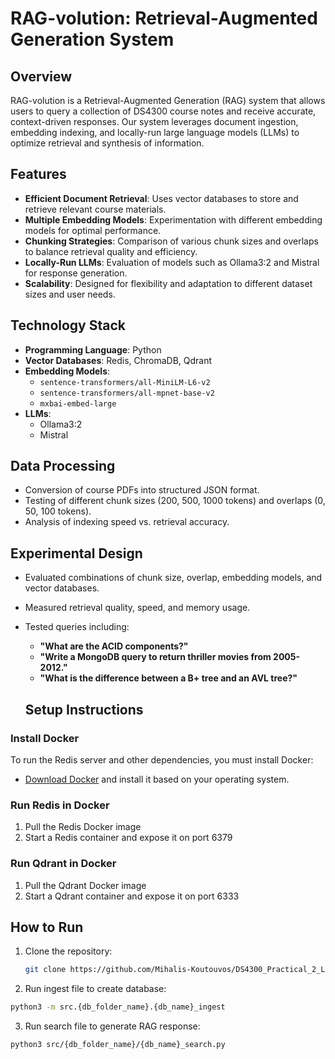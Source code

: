 # RAG-volution: Retrieval-Augmented Generation System  

## Overview  
RAG-volution is a Retrieval-Augmented Generation (RAG) system that allows users to query a collection of DS4300 course notes and receive accurate, context-driven responses. Our system leverages document ingestion, embedding indexing, and locally-run large language models (LLMs) to optimize retrieval and synthesis of information.  

## Features  
- **Efficient Document Retrieval**: Uses vector databases to store and retrieve relevant course materials.  
- **Multiple Embedding Models**: Experimentation with different embedding models for optimal performance.  
- **Chunking Strategies**: Comparison of various chunk sizes and overlaps to balance retrieval quality and efficiency.  
- **Locally-Run LLMs**: Evaluation of models such as Ollama3:2 and Mistral for response generation.  
- **Scalability**: Designed for flexibility and adaptation to different dataset sizes and user needs.  

## Technology Stack  
- **Programming Language**: Python  
- **Vector Databases**: Redis, ChromaDB, Qdrant  
- **Embedding Models**:  
  - `sentence-transformers/all-MiniLM-L6-v2`  
  - `sentence-transformers/all-mpnet-base-v2`  
  - `mxbai-embed-large`  
- **LLMs**:  
  - Ollama3:2  
  - Mistral  

## Data Processing  
- Conversion of course PDFs into structured JSON format.  
- Testing of different chunk sizes (200, 500, 1000 tokens) and overlaps (0, 50, 100 tokens).  
- Analysis of indexing speed vs. retrieval accuracy.  

## Experimental Design  
- Evaluated combinations of chunk size, overlap, embedding models, and vector databases.  
- Measured retrieval quality, speed, and memory usage.  
- Tested queries including:  
  - **"What are the ACID components?"**  
  - **"Write a MongoDB query to return thriller movies from 2005-2012."**  
  - **"What is the difference between a B+ tree and an AVL tree?"**  

  ## Setup Instructions  

### Install Docker  
To run the Redis server and other dependencies, you must install Docker:  

- [Download Docker](https://www.docker.com/get-started) and install it based on your operating system.  

### Run Redis in Docker  
1. Pull the Redis Docker image
2. Start a Redis container and expose it on port 6379

### Run Qdrant in Docker
1. Pull the Qdrant Docker image
2. Start a Qdrant container and expose it on port 6333

## How to Run  
1. Clone the repository:  
   ```bash
   git clone https://github.com/Mihalis-Koutouvos/DS4300_Practical_2_LLM_Analysis.git

2. Run ingest file to create database:
  ```bash
  python3 -m src.{db_folder_name}.{db_name}_ingest
  ```

3. Run search file to generate RAG response:
  ```bash
  python3 src/{db_folder_name}/{db_name}_search.py
  ```

